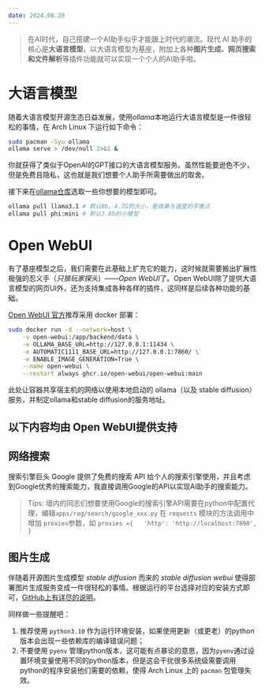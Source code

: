```yaml
---
date: 2024.08.28
---
```

> 在AI时代，自己搭建一个AI助手似乎才能跟上时代的潮流。现代 AI 助手的核心是**大语言模型**，以大语言模型为基座，附加上各种**图片生成、网页搜索和文件解析**等插件功能就可以实现一个个人的AI助手啦。


# 大语言模型

随着大语言模型开源生态日益发展，使用*ollama*本地运行大语言模型是一件很轻松的事情，在 Arch Linux 下运行如下命令：
```bash
sudo pacman -Syu ollama
ollama serve > /dev/null 2>&1 &
```

你就获得了类似于OpenAI的GPT接口的大语言模型服务。虽然性能要逊色不少，但是免费且隐私，这也就是我们想要个人助手所需要做出的取舍。

接下来在[ollama仓库](https://ollama.com/library)选取一些你想要的模型即可。
```bash
ollama pull llama3.1 # 默认8b，4.7G的大小，是效果与速度的平衡点
ollama pull phi:mini # 默认3.8b的小模型
```
# Open WebUI

有了基座模型之后，我们需要在此基础上扩充它的能力，这时候就需要搬出扩展性极强的忍义手（*只狼玩家探头*）——*Open WebUI*了。Open WebUI除了提供大语言模型的网页UI外，还为支持集成各种各样的插件，这同样是后续各种功能的基础。

[Open WebUI 官方](https://docs.openwebui.com/)推荐采用 docker 部署：
```bash
sudo docker run -d --network=host \
	-v open-webui:/app/backend/data \
	-e OLLAMA_BASE_URL=http://127.0.0.1:11434 \
	-e AUTOMATIC1111_BASE_URL=http://127.0.0.1:7860/ \
	-e ENABLE_IMAGE_GENERATION=True \
	--name open-webui \
	--restart always ghcr.io/open-webui/open-webui:main
```

此处让容器共享宿主机的网络以使用本地启动的 ollama（以及 stable diffusion）服务，并制定ollama和stable diffusion的服务地址。

以下内容均由 Open WebUI提供支持
---
## 网络搜索


搜索引擎巨头 Google 提供了免费的搜索 API 给个人的搜索引擎使用，并且考虑到Google优秀的搜索能力，我直接调用Google的API以实现AI助手的搜索能力。

> Tips: 墙内的同志们想要使用Google的搜索引擎API需要在python中配置代理，编辑`apps/rag/search/google_xxx.py` 在 `requests` 模块的方法调用中增加 `proxies`参数，如
> `proxies ={ 	'http': 'http://localhost:7890', }`


## 图片生成

伴随着开源图片生成模型 *stable diffusion* 而来的 *stable diffusion webui* 使得部署图片生成服务变成一件很轻松的事情。根据运行的平台选择对应的安装方式即可，[GitHub上有详尽的说明](https://github.com/AUTOMATIC1111/stable-diffusion-webui?tab=readme-ov-file)。

同样做一些提醒吧：
1. 推荐使用 `python3.10` 作为运行环境安装，如果使用更新（或更老）的python版本会出现一些依赖库的编译错误问题；
2. 不要使用 `pyenv` 管理python版本，这可能有点暴论的意思，因为`pyenv`通过设置环境变量使用不同的python版本，但是这会干扰很多系统级需要调用python的程序安装他们需要的依赖，使得 Arch Linux 上的 `pacman` 包管理失效。



